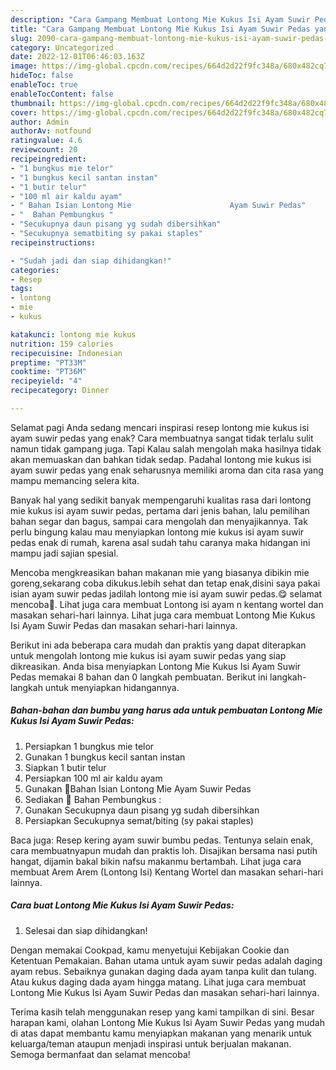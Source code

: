 ```yaml
---
description: "Cara Gampang Membuat Lontong Mie Kukus Isi Ayam Suwir Pedas yang Bikin Ngiler, Buat Buka Puasa Enak"
title: "Cara Gampang Membuat Lontong Mie Kukus Isi Ayam Suwir Pedas yang Bikin Ngiler, Buat Buka Puasa Enak"
slug: 2090-cara-gampang-membuat-lontong-mie-kukus-isi-ayam-suwir-pedas-yang-bikin-ngiler-buat-buka-puasa-enak
category: Uncategorized
date: 2022-12-01T06:46:03.163Z
image: https://img-global.cpcdn.com/recipes/664d2d22f9fc348a/680x482cq70/lontong-mie-kukus-isi-ayam-suwir-pedas-foto-resep-utama.jpg
hideToc: false
enableToc: true
enableTocContent: false
thumbnail: https://img-global.cpcdn.com/recipes/664d2d22f9fc348a/680x482cq70/lontong-mie-kukus-isi-ayam-suwir-pedas-foto-resep-utama.jpg
cover: https://img-global.cpcdn.com/recipes/664d2d22f9fc348a/680x482cq70/lontong-mie-kukus-isi-ayam-suwir-pedas-foto-resep-utama.jpg
author: Admin
authorAv: notfound
ratingvalue: 4.6
reviewcount: 20
recipeingredient:
- "1 bungkus mie telor"
- "1 bungkus kecil santan instan"
- "1 butir telur"
- "100 ml air kaldu ayam"
- " Bahan Isian Lontong Mie                      Ayam Suwir Pedas"
- "  Bahan Pembungkus "
- "Secukupnya daun pisang yg sudah dibersihkan"
- "Secukupnya sematbiting sy pakai staples"
recipeinstructions:

- "Sudah jadi dan siap dihidangkan!"
categories:
- Resep
tags:
- lontong
- mie
- kukus

katakunci: lontong mie kukus 
nutrition: 159 calories
recipecuisine: Indonesian
preptime: "PT33M"
cooktime: "PT36M"
recipeyield: "4"
recipecategory: Dinner

---
```



Selamat pagi Anda sedang mencari inspirasi resep lontong mie kukus isi ayam suwir pedas yang enak? Cara membuatnya sangat tidak terlalu sulit namun tidak gampang juga. Tapi Kalau salah mengolah maka hasilnya tidak akan memuaskan dan bahkan tidak sedap. Padahal lontong mie kukus isi ayam suwir pedas yang enak seharusnya memiliki aroma dan cita rasa yang mampu memancing selera kita.


Banyak hal yang sedikit banyak mempengaruhi kualitas rasa dari lontong mie kukus isi ayam suwir pedas, pertama dari jenis bahan, lalu pemilihan bahan segar dan bagus, sampai cara mengolah dan menyajikannya. Tak perlu bingung kalau mau menyiapkan lontong mie kukus isi ayam suwir pedas enak di rumah, karena asal sudah tahu caranya maka hidangan ini mampu jadi sajian spesial.

Mencoba mengkreasikan bahan makanan mie yang biasanya dibikin mie goreng,sekarang coba dikukus.lebih sehat dan tetap enak,disini saya pakai isian ayam suwir pedas jadilah lontong mie isi ayam suwir pedas.😋 selamat mencoba🤗. Lihat juga cara membuat Lontong isi ayam n kentang wortel dan masakan sehari-hari lainnya. Lihat juga cara membuat Lontong Mie Kukus Isi Ayam Suwir Pedas dan masakan sehari-hari lainnya.


Berikut ini ada beberapa cara mudah dan praktis yang dapat diterapkan untuk mengolah lontong mie kukus isi ayam suwir pedas yang siap dikreasikan. Anda bisa menyiapkan Lontong Mie Kukus Isi Ayam Suwir Pedas memakai 8 bahan dan 0 langkah pembuatan. Berikut ini langkah-langkah untuk menyiapkan hidangannya.

<!--inarticleads1-->

##### Bahan-bahan dan bumbu yang harus ada untuk pembuatan Lontong Mie Kukus Isi Ayam Suwir Pedas:

1. Persiapkan 1 bungkus mie telor
1. Gunakan 1 bungkus kecil santan instan
1. Siapkan 1 butir telur
1. Persiapkan 100 ml air kaldu ayam
1. Gunakan  🌯Bahan Isian Lontong Mie                      Ayam Suwir Pedas
1. Sediakan  🌯 Bahan Pembungkus :
1. Gunakan Secukupnya daun pisang yg sudah dibersihkan
1. Persiapkan Secukupnya semat/biting (sy pakai staples)


Baca juga: Resep kering ayam suwir bumbu pedas. Tentunya selain enak, cara membuatnyapun mudah dan praktis loh. Disajikan bersama nasi putih hangat, dijamin bakal bikin nafsu makanmu bertambah. Lihat juga cara membuat Arem Arem (Lontong Isi) Kentang Wortel dan masakan sehari-hari lainnya. 

<!--inarticleads2-->

##### Cara buat Lontong Mie Kukus Isi Ayam Suwir Pedas:


1. Selesai dan siap dihidangkan!

Dengan memakai Cookpad, kamu menyetujui Kebijakan Cookie dan Ketentuan Pemakaian. Bahan utama untuk ayam suwir pedas adalah daging ayam rebus. Sebaiknya gunakan daging dada ayam tanpa kulit dan tulang. Atau kukus daging dada ayam hingga matang. Lihat juga cara membuat Lontong Mie Kukus Isi Ayam Suwir Pedas dan masakan sehari-hari lainnya. 

Terima kasih telah menggunakan resep yang kami tampilkan di sini. Besar harapan kami, olahan Lontong Mie Kukus Isi Ayam Suwir Pedas yang mudah di atas dapat membantu kamu menyiapkan makanan yang menarik untuk keluarga/teman ataupun menjadi inspirasi untuk berjualan makanan. Semoga bermanfaat dan selamat mencoba!
